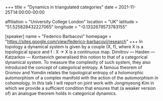 +++
title = "Dynamics in triangulated categories"
date = 2021-11-25T14:00:00-00:00 

affiliation = "University College London"
location = "UK"
latitude = "51.525828432227065"
longitude = "-0.1332679573783155"

[speaker]
  name = "Federico Barbacovi"
  homepage = "https://sites.google.com/view/federico-barbacovi/research"
+++
In topology a dynamical system is given by a couple (X, f), where X is a topological space and f : X → X is a continuous map. Dimitrov — Haiden — Katzarkov — Kontsevich generalised this notion to that of a categorical dynamical system. To measure the complexity of such system, they also introduced the concept of categorical entropy. A famous theorem of Gromov and Yomdin relates the topological entropy of a holomorphic automorphism of a complex manifold with the action of the automorphism in cohomology. In this talk I will report on joint work with Jongmyeong Kim in which we provide a sufficient condition that ensures that (a weaker version of) an analogue theorem holds in categorical dynamics.